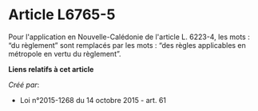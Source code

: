 # Article L6765-5

Pour l'application en Nouvelle-Calédonie de l'article L. 6223-4, les mots : “du règlement” sont remplacés par les mots : “des
règles applicables en métropole en vertu du règlement”.

**Liens relatifs à cet article**

_Créé par_:

  - Loi n°2015-1268 du 14 octobre 2015 - art. 61

